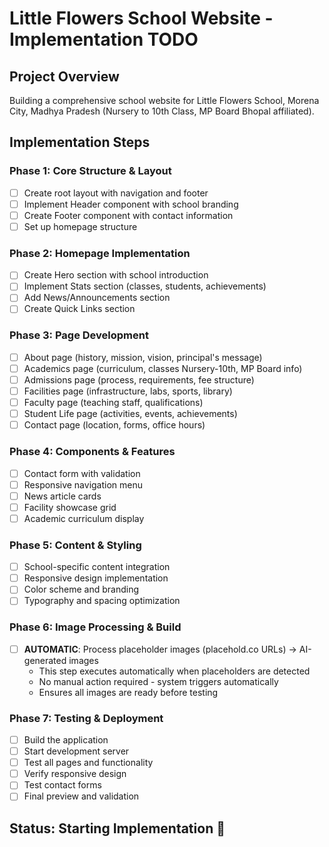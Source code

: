 # Little Flowers School Website - Implementation TODO

## Project Overview
Building a comprehensive school website for Little Flowers School, Morena City, Madhya Pradesh (Nursery to 10th Class, MP Board Bhopal affiliated).

## Implementation Steps

### Phase 1: Core Structure & Layout
- [ ] Create root layout with navigation and footer
- [ ] Implement Header component with school branding
- [ ] Create Footer component with contact information
- [ ] Set up homepage structure

### Phase 2: Homepage Implementation
- [ ] Create Hero section with school introduction
- [ ] Implement Stats section (classes, students, achievements)
- [ ] Add News/Announcements section
- [ ] Create Quick Links section

### Phase 3: Page Development
- [ ] About page (history, mission, vision, principal's message)
- [ ] Academics page (curriculum, classes Nursery-10th, MP Board info)
- [ ] Admissions page (process, requirements, fee structure)
- [ ] Facilities page (infrastructure, labs, sports, library)
- [ ] Faculty page (teaching staff, qualifications)
- [ ] Student Life page (activities, events, achievements)
- [ ] Contact page (location, forms, office hours)

### Phase 4: Components & Features
- [ ] Contact form with validation
- [ ] Responsive navigation menu
- [ ] News article cards
- [ ] Facility showcase grid
- [ ] Academic curriculum display

### Phase 5: Content & Styling
- [ ] School-specific content integration
- [ ] Responsive design implementation
- [ ] Color scheme and branding
- [ ] Typography and spacing optimization

### Phase 6: Image Processing & Build
- [ ] **AUTOMATIC**: Process placeholder images (placehold.co URLs) → AI-generated images
  - This step executes automatically when placeholders are detected
  - No manual action required - system triggers automatically
  - Ensures all images are ready before testing

### Phase 7: Testing & Deployment
- [ ] Build the application
- [ ] Start development server
- [ ] Test all pages and functionality
- [ ] Verify responsive design
- [ ] Test contact forms
- [ ] Final preview and validation

## Status: Starting Implementation 🚀